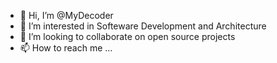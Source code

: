 - 👋 Hi, I’m @MyDecoder
- 👀 I’m interested in Softeware Development and Architecture
- 💞️ I’m looking to collaborate on open source projects
- 📫 How to reach me ...

<!---
MyDecoder/MyDecoder is a ✨ special ✨ repository because its `README.md` (this file) appears on your GitHub profile.
You can click the Preview link to take a look at your changes.
--->
